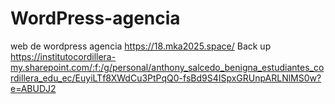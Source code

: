 # WordPress-agencia
web de wordpress agencia
https://18.mka2025.space/
Back up https://institutocordillera-my.sharepoint.com/:f:/g/personal/anthony_salcedo_benigna_estudiantes_cordillera_edu_ec/EuyiLTf8XWdCu3PtPqQ0-fsBd9S4ISpxGRUnpARLNlMS0w?e=ABUDJ2

